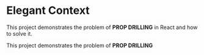 # Elegant Context

This project demonstrates the problem of <b>PROP DRILLING</b> in React and how to solve it.

This project demonstrates the problem of <b>PROP DRILLING</b>
